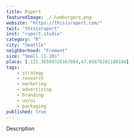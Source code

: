 ```yaml
---
title: Rupert
featuredImage: ./-hamburgers.png
website: "https://thisisrupert.com/"
twit: "thisisrupert"
inst: "rupert.studio"
category: "R"
city: "Seattle"
neighborhood: "Fremont"
size: "Small (1-10)"
place: [-122.36599326167804,47.65876281188104]
tags:
    - strategy
    - research
    - marketing
    - advertising
    - branding
    - ux/ui
    - packaging
published: true
---
```


Description

